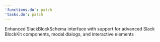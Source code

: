 ```yaml
---
'functions.do': patch
'tasks.do': patch
---
```


Enhanced SlackBlockSchema interface with support for advanced Slack BlockKit components, modal dialogs, and interactive elements
